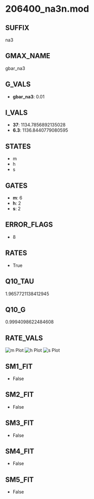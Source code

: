 # 206400_na3n.mod

## SUFFIX

na3

## GMAX_NAME

gbar_na3

## G_VALS

- **gbar_na3**: 0.01

## I_VALS

- **37**: 1134.7856892135028
- **6.3**: 1136.8440779080595

## STATES

- m
- h
- s

## GATES

- **m**: 6
- **h**: 2
- **s**: 2

## ERROR_FLAGS

- 8

## RATES

- True

## Q10_TAU

1.9657721138412945

## Q10_G

0.9994098622484608

## RATE_VALS

![m Plot](/Users/pbozelos/Dropbox/icg-Chai-Panos/supermodels/output_markdown_files/Na/206400_na3n.mod/images/m.png)
![h Plot](/Users/pbozelos/Dropbox/icg-Chai-Panos/supermodels/output_markdown_files/Na/206400_na3n.mod/images/h.png)
![s Plot](/Users/pbozelos/Dropbox/icg-Chai-Panos/supermodels/output_markdown_files/Na/206400_na3n.mod/images/s.png)

## SM1_FIT

- False

## SM2_FIT

- False

## SM3_FIT

- False

## SM4_FIT

- False

## SM5_FIT

- False

